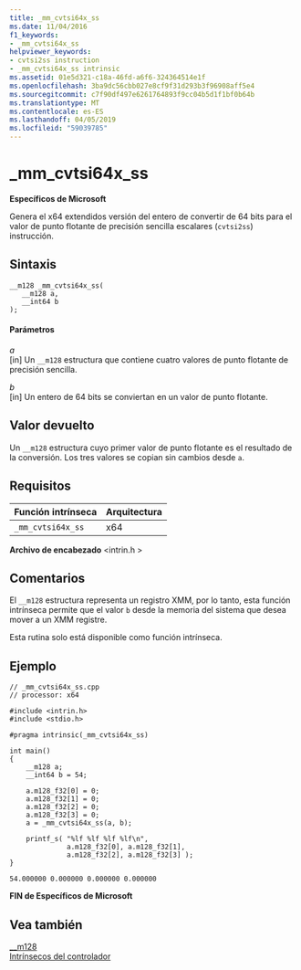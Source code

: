 ```yaml
---
title: _mm_cvtsi64x_ss
ms.date: 11/04/2016
f1_keywords:
- _mm_cvtsi64x_ss
helpviewer_keywords:
- cvtsi2ss instruction
- _mm_cvtsi64x_ss intrinsic
ms.assetid: 01e5d321-c18a-46fd-a6f6-324364514e1f
ms.openlocfilehash: 3ba9dc56cbb027e8cf9f31d293b3f96908aff5e4
ms.sourcegitcommit: c7f90df497e6261764893f9cc04b5d1f1bf0b64b
ms.translationtype: MT
ms.contentlocale: es-ES
ms.lasthandoff: 04/05/2019
ms.locfileid: "59039785"
---
```

# <a name="mmcvtsi64xss"></a>_mm_cvtsi64x_ss

**Específicos de Microsoft**

Genera el x64 extendidos versión del entero de convertir de 64 bits para el valor de punto flotante de precisión sencilla escalares (`cvtsi2ss`) instrucción.

## <a name="syntax"></a>Sintaxis

```
__m128 _mm_cvtsi64x_ss(
   __m128 a,
   __int64 b
);
```

#### <a name="parameters"></a>Parámetros

*a*<br/>
[in] Un `__m128` estructura que contiene cuatro valores de punto flotante de precisión sencilla.

*b*<br/>
[in] Un entero de 64 bits se conviertan en un valor de punto flotante.

## <a name="return-value"></a>Valor devuelto

Un `__m128` estructura cuyo primer valor de punto flotante es el resultado de la conversión. Los tres valores se copian sin cambios desde `a`.

## <a name="requirements"></a>Requisitos

|Función intrínseca|Arquitectura|
|---------------|------------------|
|`_mm_cvtsi64x_ss`|x64|

**Archivo de encabezado** \<intrin.h >

## <a name="remarks"></a>Comentarios

El `__m128` estructura representa un registro XMM, por lo tanto, esta función intrínseca permite que el valor `b` desde la memoria del sistema que desea mover a un XMM registre.

Esta rutina solo está disponible como función intrínseca.

## <a name="example"></a>Ejemplo

```
// _mm_cvtsi64x_ss.cpp
// processor: x64

#include <intrin.h>
#include <stdio.h>

#pragma intrinsic(_mm_cvtsi64x_ss)

int main()
{
    __m128 a;
    __int64 b = 54;

    a.m128_f32[0] = 0;
    a.m128_f32[1] = 0;
    a.m128_f32[2] = 0;
    a.m128_f32[3] = 0;
    a = _mm_cvtsi64x_ss(a, b);

    printf_s( "%lf %lf %lf %lf\n",
              a.m128_f32[0], a.m128_f32[1],
              a.m128_f32[2], a.m128_f32[3] );
}
```

```Output
54.000000 0.000000 0.000000 0.000000
```

**FIN de Específicos de Microsoft**

## <a name="see-also"></a>Vea también

[__m128](../cpp/m128.md)<br/>
[Intrínsecos del controlador](../intrinsics/compiler-intrinsics.md)